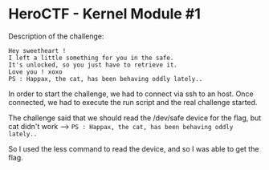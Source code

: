 # HeroCTF - Kernel Module #1

Description of the challenge: 
```
Hey sweetheart !
I left a little something for you in the safe.
It's unlocked, so you just have to retrieve it.
Love you ! xoxo
PS : Happax, the cat, has been behaving oddly lately.. 
```

In order to start the challenge, we had to connect via ssh to an host.
Once connected, we had to execute the run script and the real challenge started.

The challenge said that we should read the /dev/safe device for the flag, but cat didn't work --> ```PS : Happax, the cat, has been behaving oddly lately.. ```

So I used the less command to read the device, and so I was able to get the flag.
